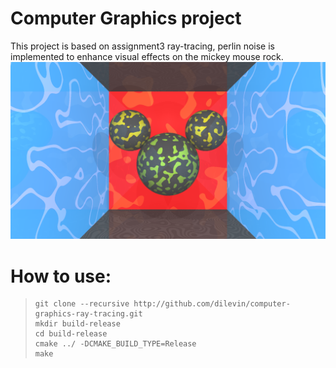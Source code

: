 # Computer Graphics project
This project is based on assignment3 ray-tracing, perlin noise is implemented to enhance visual effects on the mickey mouse rock.
![project img](project.png)
# How to use:
> ```
> git clone --recursive http://github.com/dilevin/computer-graphics-ray-tracing.git
> mkdir build-release
> cd build-release
> cmake ../ -DCMAKE_BUILD_TYPE=Release
> make
> ```
